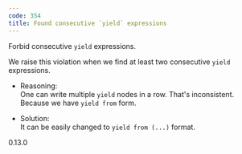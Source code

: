 ```yaml
---
code: 354
title: Found consecutive `yield` expressions
---
```


Forbid consecutive `yield` expressions.

We raise this violation when we find at least two consecutive `yield`
expressions.

  - Reasoning:  
    One can write multiple `yield` nodes in a row. That's inconsistent.
    Because we have `yield from` form.

  - Solution:  
    It can be easily changed to `yield from (...)` format.

<div class="versionadded">

0.13.0

</div>
